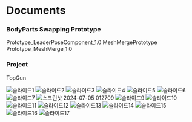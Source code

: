 # Documents

### BodyParts Swapping Prototype
Prototype_LeaderPoseComponent_1.0
MeshMergePrototype
Prototype_MeshMerge_1.0
### Project
TopGun

![슬라이드1](https://github.com/futurelabunseen/B-InyeongGwak/assets/109887066/eb01f90e-04c6-44ae-ba72-be55cb502b5e)
![슬라이드2](https://github.com/futurelabunseen/B-InyeongGwak/assets/109887066/2b015056-3e40-46a6-b7ed-fd55127f414c)
![슬라이드3](https://github.com/futurelabunseen/B-InyeongGwak/assets/109887066/6802d98e-e01b-4419-9e7f-47ba8a1025bb)
![슬라이드4](https://github.com/futurelabunseen/B-InyeongGwak/assets/109887066/07daca52-b67e-4bc3-b20a-a8da12aff08a)
![슬라이드5](https://github.com/futurelabunseen/B-InyeongGwak/assets/109887066/e084d57a-e622-45f6-bfe5-15aca0236025)
![슬라이드6](https://github.com/futurelabunseen/B-InyeongGwak/assets/109887066/84788b26-b63a-431c-9527-b2a0151df99e)
![슬라이드7](https://github.com/futurelabunseen/B-InyeongGwak/assets/109887066/5159b7d7-d5f4-470a-9bc2-19d576776752)
![스크린샷 2024-07-05 012709](https://github.com/futurelabunseen/B-InyeongGwak/assets/109887066/9ad160fe-d0a8-4cd8-8a9b-0c8ee8ee59f1)
![슬라이드9](https://github.com/futurelabunseen/B-InyeongGwak/assets/109887066/07befd53-e48b-461d-93cb-e5d317168b08)
![슬라이드10](https://github.com/futurelabunseen/B-InyeongGwak/assets/109887066/51bbd12a-0397-4367-9ee7-75a394edf673)
![슬라이드11](https://github.com/futurelabunseen/B-InyeongGwak/assets/109887066/4b10b2d2-820f-47ea-9fd9-9103d9405989)
![슬라이드12](https://github.com/futurelabunseen/B-InyeongGwak/assets/109887066/7e303c89-4d06-49e4-aaac-629de0932472)
![슬라이드13](https://github.com/futurelabunseen/B-InyeongGwak/assets/109887066/a010d7c6-a126-4353-811f-041057ce0a86)
![슬라이드14](https://github.com/futurelabunseen/B-InyeongGwak/assets/109887066/93e37590-2bea-463f-a84f-e2669e115520)
![슬라이드15](https://github.com/futurelabunseen/B-InyeongGwak/assets/109887066/92066ddf-e8f8-4ebb-bdeb-aae8c2eb100a)
![슬라이드16](https://github.com/futurelabunseen/B-InyeongGwak/assets/109887066/9d42380b-19d4-4a11-9f42-e38a7c265743)
![슬라이드17](https://github.com/futurelabunseen/B-InyeongGwak/assets/109887066/24522abe-2af5-4c1e-9391-7a199919ca62)
